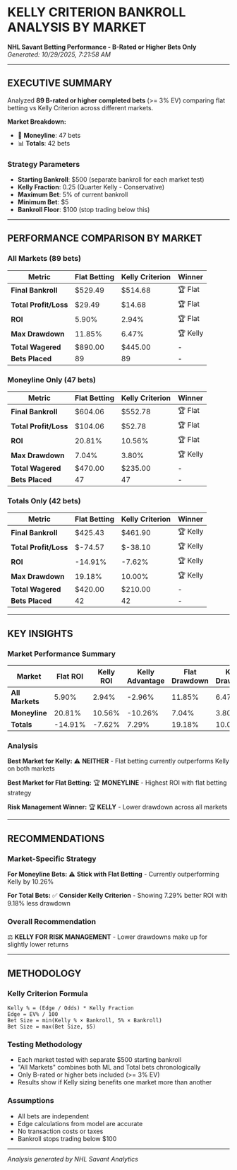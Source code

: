 # KELLY CRITERION BANKROLL ANALYSIS BY MARKET
**NHL Savant Betting Performance - B-Rated or Higher Bets Only**
*Generated: 10/29/2025, 7:21:58 AM*

---

## EXECUTIVE SUMMARY

Analyzed **89 B-rated or higher completed bets** (>= 3% EV) comparing flat betting vs Kelly Criterion across different markets.

**Market Breakdown:**
- 🎯 **Moneyline**: 47 bets
- 📊 **Totals**: 42 bets

### Strategy Parameters
- **Starting Bankroll**: $500 (separate bankroll for each market test)
- **Kelly Fraction**: 0.25 (Quarter Kelly - Conservative)
- **Maximum Bet**: 5% of current bankroll
- **Minimum Bet**: $5
- **Bankroll Floor**: $100 (stop trading below this)

---

## PERFORMANCE COMPARISON BY MARKET


### All Markets (89 bets)

| Metric | Flat Betting | Kelly Criterion | Winner |
|--------|-------------|-----------------|--------|
| **Final Bankroll** | $529.49 | $514.68 | 🏆 Flat |
| **Total Profit/Loss** | $29.49 | $14.68 | 🏆 Flat |
| **ROI** | 5.90% | 2.94% | 🏆 Flat |
| **Max Drawdown** | 11.85% | 6.47% | 🏆 Kelly |
| **Total Wagered** | $890.00 | $445.00 | - |
| **Bets Placed** | 89 | 89 | - |



### Moneyline Only (47 bets)

| Metric | Flat Betting | Kelly Criterion | Winner |
|--------|-------------|-----------------|--------|
| **Final Bankroll** | $604.06 | $552.78 | 🏆 Flat |
| **Total Profit/Loss** | $104.06 | $52.78 | 🏆 Flat |
| **ROI** | 20.81% | 10.56% | 🏆 Flat |
| **Max Drawdown** | 7.04% | 3.80% | 🏆 Kelly |
| **Total Wagered** | $470.00 | $235.00 | - |
| **Bets Placed** | 47 | 47 | - |



### Totals Only (42 bets)

| Metric | Flat Betting | Kelly Criterion | Winner |
|--------|-------------|-----------------|--------|
| **Final Bankroll** | $425.43 | $461.90 | 🏆 Kelly |
| **Total Profit/Loss** | $-74.57 | $-38.10 | 🏆 Kelly |
| **ROI** | -14.91% | -7.62% | 🏆 Kelly |
| **Max Drawdown** | 19.18% | 10.00% | 🏆 Kelly |
| **Total Wagered** | $420.00 | $210.00 | - |
| **Bets Placed** | 42 | 42 | - |


---

## KEY INSIGHTS

### Market Performance Summary

| Market | Flat ROI | Kelly ROI | Kelly Advantage | Flat Drawdown | Kelly Drawdown | Risk Advantage |
|--------|----------|-----------|-----------------|---------------|----------------|----------------|
| **All Markets** | 5.90% | 2.94% | -2.96% | 11.85% | 6.47% | 5.38% |
| **Moneyline** | 20.81% | 10.56% | -10.26% | 7.04% | 3.80% | 3.24% |
| **Totals** | -14.91% | -7.62% | 7.29% | 19.18% | 10.00% | 9.18% |

### Analysis

**Best Market for Kelly:**
⚠️ **NEITHER** - Flat betting currently outperforms Kelly on both markets

**Best Market for Flat Betting:**
🏆 **MONEYLINE** - Highest ROI with flat betting strategy

**Risk Management Winner:**
🏆 **KELLY** - Lower drawdown across all markets

---

## RECOMMENDATIONS

### Market-Specific Strategy

**For Moneyline Bets:**
⚠️ **Stick with Flat Betting** - Currently outperforming Kelly by 10.26%

**For Total Bets:**
✅ **Consider Kelly Criterion** - Showing 7.29% better ROI with 9.18% less drawdown

### Overall Recommendation

⚖️ **KELLY FOR RISK MANAGEMENT** - Lower drawdowns make up for slightly lower returns

---

## METHODOLOGY

### Kelly Criterion Formula

```
Kelly % = (Edge / Odds) * Kelly Fraction
Edge = EV% / 100
Bet Size = min(Kelly % × Bankroll, 5% × Bankroll)
Bet Size = max(Bet Size, $5)
```

### Testing Methodology
- Each market tested with separate $500 starting bankroll
- "All Markets" combines both ML and Total bets chronologically
- Only B-rated or higher bets included (>= 3% EV)
- Results show if Kelly sizing benefits one market more than another

### Assumptions
- All bets are independent
- Edge calculations from model are accurate
- No transaction costs or taxes
- Bankroll stops trading below $100

---

*Analysis generated by NHL Savant Analytics*
